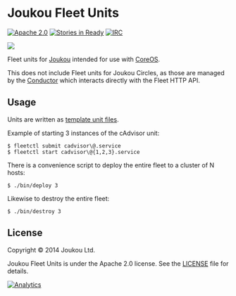 Joukou Fleet Units
==================
[![Apache 2.0](http://img.shields.io/badge/License-Apache%202.0-brightgreen.svg)](#license) [![Stories in Ready](https://badge.waffle.io/joukou/joukou-fleet.png?label=ready&title=Ready)](http://waffle.io/joukou/joukou-fleet) [![IRC](http://img.shields.io/badge/IRC-%23joukou-blue.svg)](irc://irc.freenode.org:6667/#joukou)

![](http://media.giphy.com/media/123EKEzenhM2dy/giphy.gif)

Fleet units for [Joukou](https://joukou.com) intended for use with
[CoreOS](https://coreos.com).

This does not include Fleet units for Joukou Circles, as those are managed by
the [Conductor](https://github.com/joukou/joukou-conductor) which interacts
directly with the Fleet HTTP API.

## Usage

Units are written as [template unit files](https://github.com/coreos/fleet/blob/master/Documentation/unit-files-and-scheduling.md#template-unit-files).

Example of starting 3 instances of the cAdvisor unit:

```
$ fleetctl submit cadvisor\@.service
$ fleetctl start cadvisor\@{1,2,3}.service
```

There is a convenience script to deploy the entire fleet to a cluster of N hosts:

```
$ ./bin/deploy 3
```

Likewise to destroy the entire fleet:

```
$ ./bin/destroy 3
```

## License

Copyright &copy; 2014 Joukou Ltd.

Joukou Fleet Units is under the Apache 2.0 license. See the
[LICENSE](LICENSE) file for details.

[![Analytics](https://ga-beacon.appspot.com/UA-41911221-2/joukou-fleet/readme)](https://github.com/igrigorik/ga-beacon)
